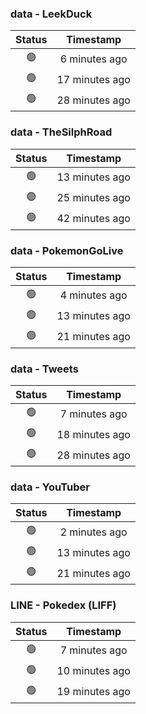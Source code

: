 ### data - LeekDuck
| Status | Timestamp |
|:------:|:---------:|
| 🟢 | 6 minutes ago |
| 🟢 | 17 minutes ago |
| 🟢 | 28 minutes ago |

### data - TheSilphRoad
| Status | Timestamp |
|:------:|:---------:|
| 🟢 | 13 minutes ago |
| 🟢 | 25 minutes ago |
| 🟢 | 42 minutes ago |

### data - PokemonGoLive
| Status | Timestamp |
|:------:|:---------:|
| 🟢 | 4 minutes ago |
| 🟢 | 13 minutes ago |
| 🟢 | 21 minutes ago |

### data - Tweets
| Status | Timestamp |
|:------:|:---------:|
| 🟢 | 7 minutes ago |
| 🟢 | 18 minutes ago |
| 🟢 | 28 minutes ago |

### data - YouTuber
| Status | Timestamp |
|:------:|:---------:|
| 🟢 | 2 minutes ago |
| 🟢 | 13 minutes ago |
| 🟢 | 21 minutes ago |

### LINE - Pokedex (LIFF)
| Status | Timestamp |
|:------:|:---------:|
| 🟢 | 7 minutes ago |
| 🟢 | 10 minutes ago |
| 🟢 | 19 minutes ago |

